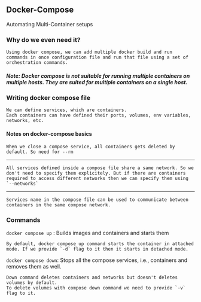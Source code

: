 ## Docker-Compose

Automating Multi-Container setups

### Why do we even need it?

    Using docker compose, we can add multiple docker build and run commands in once configuration file and run that file using a set of orchestration commands.

##### Note: Docker compose is not suitable for running multiple containers on multiple hosts. They are suited for multiple containers on a single host.

### Writing docker compose file

    We can define services, which are containers.
    Each containers can have defined their ports, volumes, env variables, networks, etc.

#### Notes on docker-compose basics

    When we close a compose service, all containers gets deleted by default. So need for --rm

<hr>

    All services defined inside a compose file share a same network. So we don't need to specify them explicitely. But if there are containers required to access different networks then we can specify them using `--networks`

<hr>

    Services name in the compose file can be used to communicate between containers in the same compose network.


### Commands

`docker compose up` : Builds images and containers and starts them

    By default, docker compose up command starts the container in attached mode. If we provide `-d` flag to it then it starts in detached mode.

`docker compose down`: Stops all the compose services, i.e., containers and removes them as well.

    Down command deletes containers and networks but doesn't deletes volumes by default.
    To delete volumes with compose down command we need to provide `-v` flag to it.



